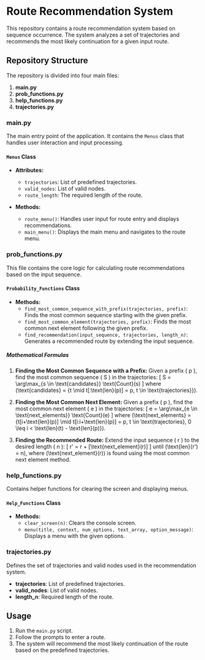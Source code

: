 # Route Recommendation System

This repository contains a route recommendation system based on sequence occurrence. The system analyzes a set of trajectories and recommends the most likely continuation for a given input route. 

## Repository Structure

The repository is divided into four main files:

1. **main.py**
2. **prob_functions.py**
3. **help_functions.py**
4. **trajectories.py**

### main.py

The main entry point of the application. It contains the `Menus` class that handles user interaction and input processing.

#### `Menus` Class
- **Attributes:**
  - `trajectories`: List of predefined trajectories.
  - `valid_nodes`: List of valid nodes.
  - `route_length`: The required length of the route.

- **Methods:**
  - `route_menu()`: Handles user input for route entry and displays recommendations.
  - `main_menu()`: Displays the main menu and navigates to the route menu.

### prob_functions.py

This file contains the core logic for calculating route recommendations based on the input sequence.

#### `Probability_Functions` Class
- **Methods:**
  - `find_most_common_sequence_with_prefix(trajectories, prefix)`: Finds the most common sequence starting with the given prefix.
  - `find_most_common_element(trajectories, prefix)`: Finds the most common next element following the given prefix.
  - `find_recommendation(input_sequence, trajectories, length_n)`: Generates a recommended route by extending the input sequence.

##### Mathematical Formulas

1. **Finding the Most Common Sequence with a Prefix:**
   Given a prefix \( p \), find the most common sequence \( S \) in the trajectories:
   \[
   S = \arg\max_{s \in \text{candidates}} \text{Count}(s)
   \]
   where \(\text{candidates} = \{t \mid t[:\text{len}(p)] = p, t \in \text{trajectories}\}\).

2. **Finding the Most Common Next Element:**
   Given a prefix \( p \), find the most common next element \( e \) in the trajectories:
   \[
   e = \arg\max_{e \in \text{next\_elements}} \text{Count}(e)
   \]
   where \(\text{next\_elements} = \{t[i+\text{len}(p)] \mid t[i:i+\text{len}(p)] = p, t \in \text{trajectories}, 0 \leq i < \text{len}(t) - \text{len}(p)\}\).

3. **Finding the Recommended Route:**
   Extend the input sequence \( r \) to the desired length \( n \):
   \[
   r' = r + [\text{next\_element}(r)]
   \]
   until \(\text{len}(r') = n\), where \(\text{next\_element}(r)\) is found using the most common next element method.

### help_functions.py

Contains helper functions for clearing the screen and displaying menus.

#### `Help_Functions` Class
- **Methods:**
  - `clear_screen(n)`: Clears the console screen.
  - `menu(title, context, num_options, text_array, option_message)`: Displays a menu with the given options.

### trajectories.py

Defines the set of trajectories and valid nodes used in the recommendation system.

- **trajectories**: List of predefined trajectories.
- **valid_nodes**: List of valid nodes.
- **length_n**: Required length of the route.

## Usage

1. Run the `main.py` script.
2. Follow the prompts to enter a route.
3. The system will recommend the most likely continuation of the route based on the predefined trajectories.
